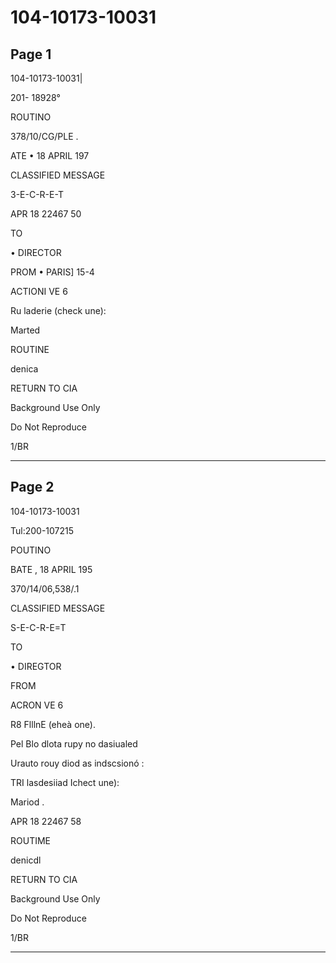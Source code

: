 # 104-10173-10031

## Page 1

104-10173-10031|

201- 18928°

ROUTINO

378/10/CG/PLE .

ATE • 18 APRIL 197

CLASSIFIED MESSAGE

3-E-C-R-E-T

APR 18 22467 50

TO

• DIRECTOR

PROM • PARIS] 15-4

ACTIONI VE 6

Ru laderie (check une):

Marted

ROUTINE

denica

RETURN TO CIA

Background Use Only

Do Not Reproduce

1/BR

---

## Page 2

104-10173-10031

Tul:200-107215

POUTINO

BATE , 18 APRIL 195

370/14/06,538/.1

CLASSIFIED MESSAGE

S-E-C-R-E=T

TO

• DIREGTOR

FROM

ACRON VE 6

R8 FlllnE (eheà one).

Pel Blo dlota rupy no dasiualed

Urauto rouy diod as indscsionó :

TRI lasdesiiad Ichect une):

Mariod .

APR 18 22467 58

ROUTIME

denicdl

RETURN TO CIA

Background Use Only

Do Not Reproduce

1/BR

---

